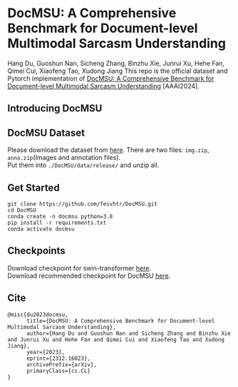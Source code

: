 # DocMSU: A Comprehensive Benchmark for Document-level Multimodal Sarcasm Understanding
Hang Du, Guoshun Nan, Sicheng Zhang, Binzhu Xie, Junrui Xu, Hehe Fan, Qimei Cui, Xiaofeng Tao, Xudong Jiang
This repo is the official dataset and Pytorch implementation of [DocMSU: A Comprehensive Benchmark for Document-level Multimodal Sarcasm Understanding](https://arxiv.org/abs/2312.16023) [AAAI2024].

## Introducing DocMSU
## DocMSU Dataset
Please download the dataset from [here](). There are two files: `img.zip`, `anno.zip`(Images and annotation files).  
Put them into `./DocMSU/data/release/` and unzip all.
## Get Started
```
git clone https://github.com/fesvhtr/DocMSU.git
cd DocMSU
conda create -n docmsu python=3.8
pip install -r requirements.txt
conda activate docmsu
```
## Checkpoints
Download checkpoint for swin-transformer [here]().  
Download recommended checkpoint for DocMSU [here]().
## Cite
```
@misc{du2023docmsu,
      title={DocMSU: A Comprehensive Benchmark for Document-level Multimodal Sarcasm Understanding}, 
      author={Hang Du and Guoshun Nan and Sicheng Zhang and Binzhu Xie and Junrui Xu and Hehe Fan and Qimei Cui and Xiaofeng Tao and Xudong Jiang},
      year={2023},
      eprint={2312.16023},
      archivePrefix={arXiv},
      primaryClass={cs.CL}
}
```

